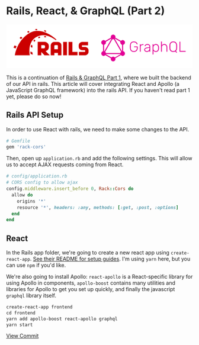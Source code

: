 # Rails, React, & GraphQL (Part 2)

![rails and graphql](./images/rails_and_graphql.png)

This is a continuation of [Rails & GraphQL Part 1](https://mattboldt.com/2019/01/07/rails-and-graphql/), where we built the backend of our API in rails. This article will cover integrating React and Apollo (a JavaScript GraphQL framework) into the rails API. If you haven't read part 1 yet, please do so now!

## Rails API Setup

In order to use React with rails, we need to make some changes to the API.

```ruby
# Gemfile
gem 'rack-cors'
```

Then, open up `application.rb` and add the following settings. This will allow us to accept AJAX requests coming from React.

```ruby
# config/application.rb
# CORS config to allow ajax
config.middleware.insert_before 0, Rack::Cors do
  allow do
    origins '*'
    resource '*', headers: :any, methods: [:get, :post, :options]
  end
end
```

## React

In the Rails app folder, we're going to create a new react app using `create-react-app`. [See their README for setup guides](https://github.com/facebook/create-react-app). I'm using `yarn` here, but you can use `npm` if you'd like.

We're also going to install Apollo: `react-apollo` is a React-specific library for using Apollo in components,  `apollo-boost` contains many utilities and libraries for Apollo to get you set up quickly, and finally the javascript `graphql` library itself.

```
create-react-app frontend
cd frontend
yarn add apollo-boost react-apollo graphql
yarn start
```

[View Commit](https://github.com/mattboldt/rails_graphql_demo/commit/5ae44f8607207c9eba439b1639b6273b7572d56c)

